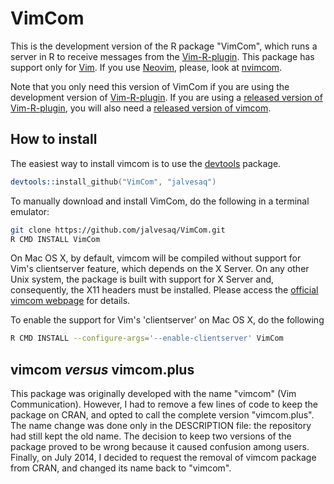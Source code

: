 # VimCom

This is the development version of the R package "VimCom", which runs a server
in R to receive messages from the [Vim-R-plugin]. This package has support
only for [Vim]. If you use [Neovim], please, look at [nvimcom].

Note that you only need this version of VimCom if you are using the
development version of [Vim-R-plugin]. If you are using a [released version of
Vim-R-plugin], you will also need a [released version of vimcom].

## How to install

The easiest way to install vimcom is to use the [devtools] package.

```s
devtools::install_github("VimCom", "jalvesaq")
```

To manually download and install VimCom, do the following in a terminal
emulator:

```sh
git clone https://github.com/jalvesaq/VimCom.git
R CMD INSTALL VimCom
```

On Mac OS X, by default, vimcom will be compiled without support for Vim's
clientserver feature, which depends on the X Server. On any other Unix system,
the package is built with support for X Server and, consequently, the X11
headers must be installed. Please access the [official vimcom webpage] for
details.

To enable the support for Vim's 'clientserver' on Mac OS X, do the following

```sh
R CMD INSTALL --configure-args='--enable-clientserver' VimCom
```



## vimcom *versus* vimcom.plus

This package was originally developed with the name "vimcom" (Vim
Communication). However, I had to remove a few lines of code to keep the
package on CRAN, and opted to call the complete version "vimcom.plus". The
name change was done only in the DESCRIPTION file: the repository had still
kept the old name. The decision to keep two versions of the package proved to
be wrong because it caused confusion among users. Finally, on July 2014, I
decided to request the removal of vimcom package from CRAN, and changed its
name back to "vimcom".

[Vim-R-plugin]: https://github.com/jcfaria/Vim-R-plugin
[Vim]: http://www.vim.org
[Neovim]: http://neovim.org
[official vimcom webpage]: http://www.lepem.ufc.br/jaa/vimcom.html
[released version of Vim-R-plugin]: http://www.vim.org/scripts/script.php?script_id=2628
[released version of vimcom]: http://www.lepem.ufc.br/jaa/vimcom.html
[devtools]: http://cran.r-project.org/web/packages/devtools/index.html
[nvimcom]: https://github.com/jalvesaq/nvimcom
